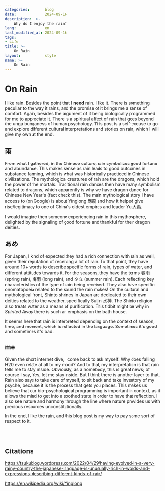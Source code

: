 ```yaml
---
categories:       blog
date:             2024-09-16
description:  >-
    Why do I enjoy the rain?
lang:             en
last_modified_at: 2024-09-16
tags:
- Life
title: >-
    On Rain
layout:           style
name: >-
    On Rain
---
```


# On Rain

I like rain. Besides the point that I **need** rain. I like it. There is something peculiar to the way it rains, and the promise of it brings me a sense of comfort. Again, besides the argument of it being biologically programmed for me to appreciate it. There is a spiritual affect of rain that goes beyond the unga bunganess of human psychology. This post is a self-excuse to go and explore different cultural interpretations and stories on rain, which I will give my own at the end.

## 雨

From what I gathered, in the Chinese culture, rain symbolizes good fortune and abundance. This makes sense as rain leads to good outcomes in substance farming, which is what was historically practiced in Chinese civilizations. The mythological creatures of rain are the dragons, which hold the power of the mortals. Traditional rain dances then have many symbolism related to dragons, which apparently is why we have dragon dance for Chinese New Year's (fact check this). The main mythological story I have access to (on Google) is about Yinglong 應龍 and how it helped give rise/legitimacy to one of China's oldest empires and leader Yu 大禹.

I would imagine then someone experiencing rain in this mythosphere, delighted by the signaling of good fortune and thankful for their dragon deities.

## あめ

For Japan, I kind of expected they had a rich connection with rain as well, given their reputation of receiving a lot of rain. To that point, they have around 10+ words to describe specific forms of rain, types of water, and different attitudes towards it. For the seasons, they have the terms 春雨 (spring rain), 梅雨 (long rain), and 夕立 (summer rain). Each reflecting key characteristics of the type of rain being received. They also have specific onomatopoeia related to the sound the rain makes! On the cultural and mythological front, Shinto shrines in Japan are dedicated to their own deities related to the weather, specifically Suijin 水神. The Shinto religion also treats water as a means of purification. This tidbit might be why in *Spirited Away* there is such an emphasis on the bath house.

It seems here that rain is interpreted depending on the context of season, time, and moment, which is reflected in the language. Sometimes it's good and sometimes it's bad.

## me

Given the short internet dive, I come back to ask myself: Why does falling H20 even relate at all to my mood? And to that, my interpretation is that rain tells me to stay inside. Obviously, as a homebody, this is great news; of course I say, Yes, let me stay inside. But I think there is another layer to that. Rain also says to take care of myself, to sit back and take inventory of my psyche, because it is the process that gets you places. This makes us believe that our bio-psychological programming is important in context, as it allows the mind to get into a soothed state in order to have that reflection. I also see nature and harmony through the line where nature provides us with precious resources unconstitutionally.

In the end, I like the rain, and this blog post is my way to pay some sort of respect to it.

<br/><br/>

## Citations

https://tsukublog.wordpress.com/2022/04/29/having-evolved-in-a-very-rainy-country-the-japanese-language-is-unusually-rich-in-words-and-expressions-describing-different-kinds-of-rain/

https://en.wikipedia.org/wiki/Yinglong


